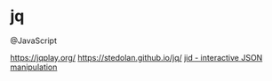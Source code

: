 # jq
@JavaScript

<https://jqplay.org/>
<https://stedolan.github.io/jq/>
[jid - interactive JSON manipulation](https://github.com/simeji/jid)

